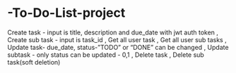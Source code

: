 # -To-Do-List-project
Create task - input is title, description and due_date with jwt auth token , Create sub task - input is task_id , Get all user task , Get all user sub tasks  , Update task- due_date, status-”TODO” or “DONE” can be changed , Update subtask - only status can be updated - 0,1 , Delete task , Delete sub task(soft deletion)
